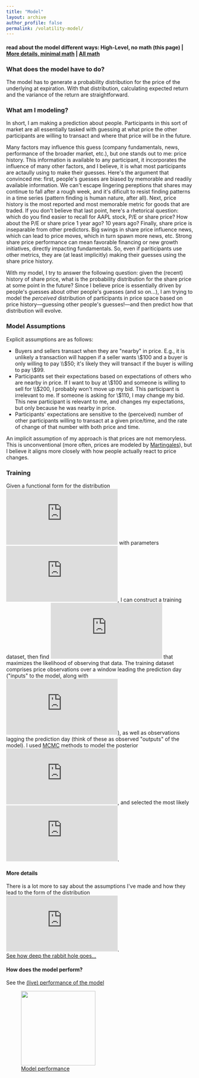 ```yaml
---
title: "Model"
layout: archive
author_profile: false
permalink: /volatility-model/
---
```


#### read about the model different ways: High-Level, no math (this page) | [More details, minimal math](https://arkm97.github.io/covered-calls/details-level-1/) | [All math](https://arkm97.github.io/covered-calls/details-level-2/)

### What does the model have to do?
The model has to generate a probability distribution for the price of the underlying at expiration.  With that distribution, calculating expected return and the variance of the return are straightforward.

### What am I modeling?
In short, I am making a prediction about people.  Participants in this sort of market are all essentially tasked with guessing at what price the other participants are willing to transact and where that price will be in the future.

Many factors may influence this guess (company fundamentals, news, performance of the broader market, etc.), but one stands out to me: price history.  This information is available to any participant, it incorporates the influence of many other factors, and I believe, it is what most participants are actaully using to make their guesses.  Here's the argument that convinced me: first, people's guesses are biased by memorable and readily available information.  We can't escape lingering pereptions that shares may continue to fall after a rough week, and it's dificult to resist finding patterns in a time series (pattern finding is human nature, after all).  Next, price history is the most reported and most memorable metric for goods that are traded. If you don't believe that last point, here's a rhetorical question: which do you find easier to recall for AAPL stock, P/E or share price? How about the P/E or share price 1 year ago? 10 years ago?  Finally, share price is inseparable from other predictors.  Big swings in share price influence news, which can lead to price moves, which in turn spawn more news, etc.  Strong share price performance can mean favorable financing or new growth initiatives, directly impacting fundamentals.  So, even if pariticipants use other metrics, they are (at least implicitly) making their guesses using the share price history.

With my model, I try to answer the following question: given the (recent) history of share price, what is the probability distribution for the share price at some point in the future?  Since I believe price is essentially driven by people's guesses about other people's guesses (and so on...), I am trying to model the _perceived_ distribution of participants in price space based on price history—guessing other people's guesses!—and then predict how that distribution will evolve.  

### Model Assumptions
Explicit assumptions are as follows:
- Buyers and sellers transact when they are "nearby" in price.  E.g., it is unlikely a transaction will happen if a seller wants \\$100 and a buyer is only willing to pay \\$50; it's likely they will transact if the buyer is willing to pay \\$99.
- Participants set their expectations based on expectations of others who are nearby in price.  If I want to buy at \\$100 and someone is willing to sell for \\$200, I probably won't move up my bid.  This participant is irrelevant to me.  If someone is asking for \\$110, I may change my bid.  This new participant is relevant to me, and changes my expectations, but only because he was nearby in price.
- Participants' expectations are sensitive to the (perceived) number of other participants willing to transact at a given price/time, and the rate of change of that number with both price and time.

An implicit assumption of my approach is that prices are not memoryless.  This is unconventional (more often, prices are modeled by [Martingales](https://en.wikipedia.org/wiki/Martingale_(probability_theory))), but I believe it aligns more closely with how people actually react to price changes.  

### Training
Given a functional form for the distribution ![P(X|\theta, data)](https://latex.codecogs.com/svg.latex?P%28X%7C%5Ctheta%2C%20%5Ctext%7Bdata%7D%29) with parameters ![\theta](https://latex.codecogs.com/svg.latex?%5Ctheta), I can construct a training dataset, then find ![\theta](https://latex.codecogs.com/svg.latex?%5Ctheta) that maximizes the likelihood of observing that data.  The training dataset comprises price observations over a window leading the prediction day ("inputs" to the model, along with ![\theta](https://latex.codecogs.com/svg.latex?%5Ctheta)), as well as observations lagging the prediction day (think of these as observed "outputs" of the model).  I used [MCMC](https://en.wikipedia.org/wiki/Markov_chain_Monte_Carlo) methods to model the posterior ![P(\theta|X, data)](https://latex.codecogs.com/svg.latex?P%28%5Ctheta%7CX%2C%20%5Ctext%7Bdata%7D%29), and selected the most likely ![\theta](https://latex.codecogs.com/svg.latex?%5Ctheta).

#### More details
There is a lot more to say about the assumptions I've made and how they lead to the form of the distribution ![P(X|\theta, data)](https://latex.codecogs.com/svg.latex?P%28X%7C%5Ctheta%2C%20%5Ctext%7Bdata%7D%29).  
[See how deep the rabbit hole goes...](https://arkm97.github.io/covered-calls/details-level-1)

#### How does the model perform?
See the [(live) performance of the model](https://arkm97.github.io/covered-calls/strategy-performance/)


<figure class="half">
  <a href="https://arkm97.github.io/covered-calls/strategy-performance/"><img style="width:200px" src="https://arkm97.github.io/covered-calls/images/prediction_vs_outcome.png"></a>
  <figcaption><a href="https://arkm97.github.io/covered-calls/strategy-performance/">Model performance</a></figcaption>
</figure>
